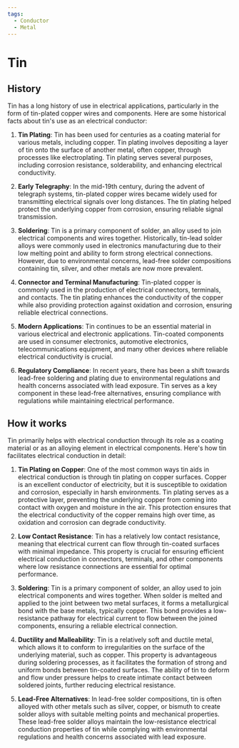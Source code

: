 ```yaml
---
tags:
  - Conductor
  - Metal
---
```


# Tin

## History

Tin has a long history of use in electrical applications, particularly in the form of tin-plated copper wires and components. Here are some historical facts about tin's use as an electrical conductor:

1. **Tin Plating**: Tin has been used for centuries as a coating material for various metals, including copper. Tin plating involves depositing a layer of tin onto the surface of another metal, often copper, through processes like electroplating. Tin plating serves several purposes, including corrosion resistance, solderability, and enhancing electrical conductivity.

2. **Early Telegraphy**: In the mid-19th century, during the advent of telegraph systems, tin-plated copper wires became widely used for transmitting electrical signals over long distances. The tin plating helped protect the underlying copper from corrosion, ensuring reliable signal transmission.

3. **Soldering**: Tin is a primary component of solder, an alloy used to join electrical components and wires together. Historically, tin-lead solder alloys were commonly used in electronics manufacturing due to their low melting point and ability to form strong electrical connections. However, due to environmental concerns, lead-free solder compositions containing tin, silver, and other metals are now more prevalent.

4. **Connector and Terminal Manufacturing**: Tin-plated copper is commonly used in the production of electrical connectors, terminals, and contacts. The tin plating enhances the conductivity of the copper while also providing protection against oxidation and corrosion, ensuring reliable electrical connections.

5. **Modern Applications**: Tin continues to be an essential material in various electrical and electronic applications. Tin-coated components are used in consumer electronics, automotive electronics, telecommunications equipment, and many other devices where reliable electrical conductivity is crucial.

6. **Regulatory Compliance**: In recent years, there has been a shift towards lead-free soldering and plating due to environmental regulations and health concerns associated with lead exposure. Tin serves as a key component in these lead-free alternatives, ensuring compliance with regulations while maintaining electrical performance.

## How it works

Tin primarily helps with electrical conduction through its role as a coating material or as an alloying element in electrical components. Here's how tin facilitates electrical conduction in detail:

1. **Tin Plating on Copper**: One of the most common ways tin aids in electrical conduction is through tin plating on copper surfaces. Copper is an excellent conductor of electricity, but it is susceptible to oxidation and corrosion, especially in harsh environments. Tin plating serves as a protective layer, preventing the underlying copper from coming into contact with oxygen and moisture in the air. This protection ensures that the electrical conductivity of the copper remains high over time, as oxidation and corrosion can degrade conductivity.

2. **Low Contact Resistance**: Tin has a relatively low contact resistance, meaning that electrical current can flow through tin-coated surfaces with minimal impedance. This property is crucial for ensuring efficient electrical conduction in connectors, terminals, and other components where low resistance connections are essential for optimal performance.

3. **Soldering**: Tin is a primary component of solder, an alloy used to join electrical components and wires together. When solder is melted and applied to the joint between two metal surfaces, it forms a metallurgical bond with the base metals, typically copper. This bond provides a low-resistance pathway for electrical current to flow between the joined components, ensuring a reliable electrical connection.

4. **Ductility and Malleability**: Tin is a relatively soft and ductile metal, which allows it to conform to irregularities on the surface of the underlying material, such as copper. This property is advantageous during soldering processes, as it facilitates the formation of strong and uniform bonds between tin-coated surfaces. The ability of tin to deform and flow under pressure helps to create intimate contact between soldered joints, further reducing electrical resistance.

5. **Lead-Free Alternatives**: In lead-free solder compositions, tin is often alloyed with other metals such as silver, copper, or bismuth to create solder alloys with suitable melting points and mechanical properties. These lead-free solder alloys maintain the low-resistance electrical conduction properties of tin while complying with environmental regulations and health concerns associated with lead exposure.